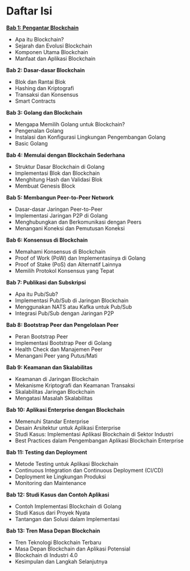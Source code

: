# Daftar Isi

[**Bab 1: Pengantar Blockchain**](https://github.com/jacky-htg/Blockchain-for-the-Enterprise-Building-with-Golang/blob/main/Bab%201%3A%20Pengantar%20Blockchain.md)
- Apa itu Blockchain?
- Sejarah dan Evolusi Blockchain
- Komponen Utama Blockchain
- Manfaat dan Aplikasi Blockchain

**Bab 2: Dasar-dasar Blockchain**
- Blok dan Rantai Blok
- Hashing dan Kriptografi
- Transaksi dan Konsensus
- Smart Contracts

**Bab 3: Golang dan Blockchain**
- Mengapa Memilih Golang untuk Blockchain?
- Pengenalan Golang
- Instalasi dan Konfigurasi Lingkungan Pengembangan Golang
- Basic Golang
  
**Bab 4: Memulai dengan Blockchain Sederhana**
- Struktur Dasar Blockchain di Golang
- Implementasi Blok dan Blockchain
- Menghitung Hash dan Validasi Blok
- Membuat Genesis Block

**Bab 5: Membangun Peer-to-Peer Network**
- Dasar-dasar Jaringan Peer-to-Peer
- Implementasi Jaringan P2P di Golang
- Menghubungkan dan Berkomunikasi dengan Peers
- Menangani Koneksi dan Pemutusan Koneksi

**Bab 6: Konsensus di Blockchain**
- Memahami Konsensus di Blockchain
- Proof of Work (PoW) dan Implementasinya di Golang
- Proof of Stake (PoS) dan Alternatif Lainnya
- Memilih Protokol Konsensus yang Tepat

**Bab 7: Publikasi dan Subskripsi**
- Apa itu Pub/Sub?
- Implementasi Pub/Sub di Jaringan Blockchain
- Menggunakan NATS atau Kafka untuk Pub/Sub
- Integrasi Pub/Sub dengan Jaringan P2P

**Bab 8: Bootstrap Peer dan Pengelolaan Peer**
- Peran Bootstrap Peer
- Implementasi Bootstrap Peer di Golang
- Health Check dan Manajemen Peer
- Menangani Peer yang Putus/Mati

**Bab 9: Keamanan dan Skalabilitas**
- Keamanan di Jaringan Blockchain
- Mekanisme Kriptografi dan Keamanan Transaksi
- Skalabilitas Jaringan Blockchain
- Mengatasi Masalah Skalabilitas

**Bab 10: Aplikasi Enterprise dengan Blockchain**
- Memenuhi Standar Enterprise
- Desain Arsitektur untuk Aplikasi Enterprise
- Studi Kasus: Implementasi Aplikasi Blockchain di Sektor Industri
- Best Practices dalam Pengembangan Aplikasi Blockchain Enterprise

**Bab 11: Testing dan Deployment**
- Metode Testing untuk Aplikasi Blockchain
- Continuous Integration dan Continuous Deployment (CI/CD)
- Deployment ke Lingkungan Produksi
- Monitoring dan Maintenance

**Bab 12: Studi Kasus dan Contoh Aplikasi**
- Contoh Implementasi Blockchain di Golang
- Studi Kasus dari Proyek Nyata
- Tantangan dan Solusi dalam Implementasi

**Bab 13: Tren Masa Depan Blockchain**
- Tren Teknologi Blockchain Terbaru
- Masa Depan Blockchain dan Aplikasi Potensial
- Blockchain di Industri 4.0
- Kesimpulan dan Langkah Selanjutnya
